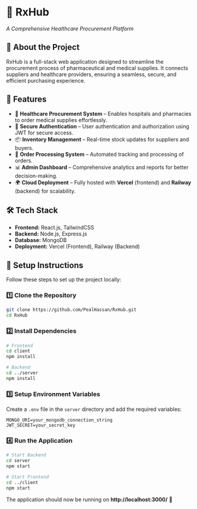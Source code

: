 # 🏥 RxHub  
*A Comprehensive Healthcare Procurement Platform*  

## 📌 About the Project  
RxHub is a full-stack web application designed to streamline the procurement process of pharmaceutical and medical supplies. It connects suppliers and healthcare providers, ensuring a seamless, secure, and efficient purchasing experience.  

## 🚀 Features  
- 🏥 **Healthcare Procurement System** – Enables hospitals and pharmacies to order medical supplies effortlessly.  
- 🔐 **Secure Authentication** – User authentication and authorization using JWT for secure access.  
- 📦 **Inventory Management** – Real-time stock updates for suppliers and buyers.  
- 🛒 **Order Processing System** – Automated tracking and processing of orders.  
- 📊 **Admin Dashboard** – Comprehensive analytics and reports for better decision-making.  
- 🌍 **Cloud Deployment** – Fully hosted with **Vercel** (frontend) and **Railway** (backend) for scalability.  

## 🛠️ Tech Stack  
- **Frontend:** React.js, TailwindCSS  
- **Backend:** Node.js, Express.js  
- **Database:** MongoDB  
- **Deployment:** Vercel (Frontend), Railway (Backend)  

## 🔧 Setup Instructions  
Follow these steps to set up the project locally:  

### 1️⃣ Clone the Repository  
```bash
git clone https://github.com/PealHassan/RxHub.git
cd RxHub
```

### 2️⃣ Install Dependencies  
```bash
# Frontend
cd client
npm install

# Backend
cd ../server
npm install
```

### 3️⃣ Setup Environment Variables  
Create a `.env` file in the `server` directory and add the required variables:  
```env
MONGO_URI=your_mongodb_connection_string
JWT_SECRET=your_secret_key
```

### 4️⃣ Run the Application  
```bash
# Start Backend
cd server
npm start

# Start Frontend
cd ../client
npm start
```
The application should now be running on **http://localhost:3000/** 🎉  
